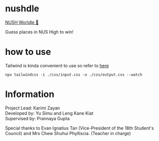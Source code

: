 # nushdle

[NUSH Worldle 🙂](https://appventure-nush.github.io/nushdle/game.html)

Guess places in NUS High to win!

# how to use

Tailwind is kinda convenient to use so refer to [here](https://tailwindcss.com/docs/installation)

```
npx tailwindcss -i ./css/input.css -o ./css/output.css --watch
```

# Information

Project Lead: Karimi Zayan<br />
Developed by: Yu Simu and Leng Kane Kiat<br />
Supervised by: Prannaya Gupta

Special thanks to Evan Ignatius Tan (Vice-President of the 18th Student's Council) and Mrs Chew Shuhui Phylliscia. (Teacher in charge)
